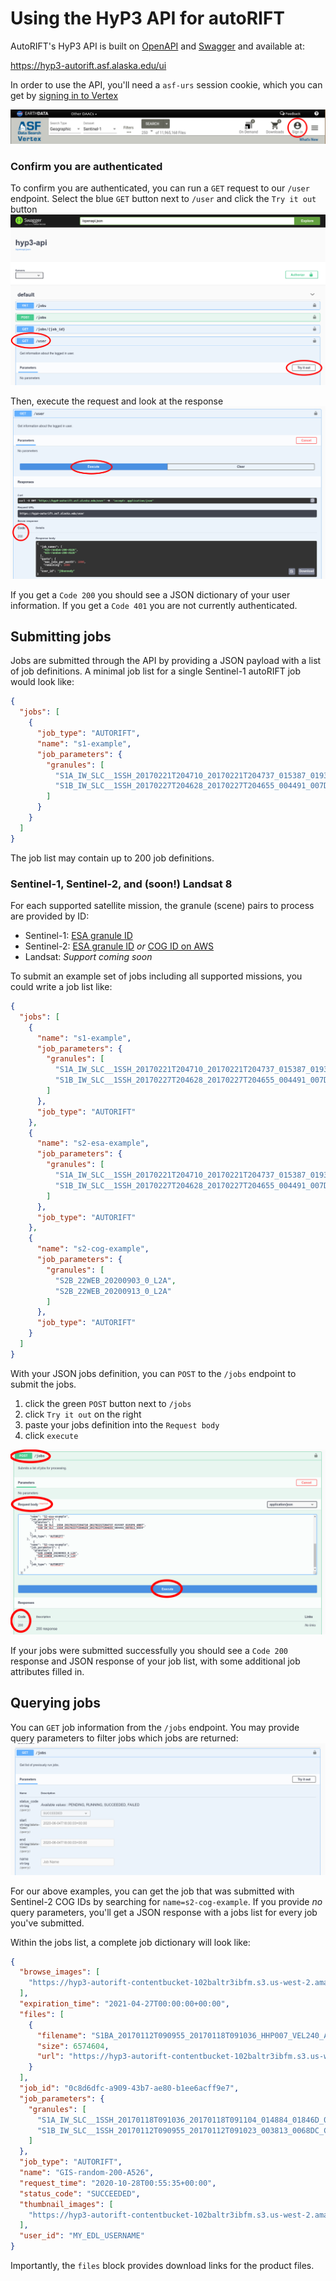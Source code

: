# Using the HyP3 API for autoRIFT

AutoRIFT's HyP3 API is built on [OpenAPI](https://www.openapis.org/) and 
[Swagger](https://swagger.io/) and available at:

https://hyp3-autorift.asf.alaska.edu/ui

In order to use the API, you'll need a `asf-urs` session cookie, which you can get
by [signing in to Vertex](https://search.asf.alaska.edu/#/)

![vetex sign in](imgs/vertex-sign-in.png)

### Confirm you are authenticated

To confirm you are authenticated, you can run a `GET` request to our `/user` endpoint.
Select the blue `GET` button next to `/user` and click the `Try it out` button
![GET /user try](imgs/get_user_try.png)

Then, execute the request and look at the response
![GET /user execute](imgs/get_user_execute.png)

If you get a `Code 200` you should see a JSON dictionary of your user information.
If you get a `Code 401` you are not currently authenticated.

## Submitting jobs

Jobs are submitted through the API by providing a JSON payload with a list of job
definitions. A minimal job list for a single Sentinel-1 autoRIFT job would look like:

```json
{
  "jobs": [
    {
      "job_type": "AUTORIFT",
      "name": "s1-example",
      "job_parameters": {
        "granules": [
          "S1A_IW_SLC__1SSH_20170221T204710_20170221T204737_015387_0193F6_AB07",
          "S1B_IW_SLC__1SSH_20170227T204628_20170227T204655_004491_007D11_6654"
        ]
      }
    }
  ]
}
```

The job list may contain up to 200 job definitions.

### Sentinel-1, Sentinel-2, and (soon!) Landsat 8

For each supported satellite mission, the granule (scene) pairs to process are
provided by ID:
* Sentinel-1: [ESA granule ID]()
* Sentinel-2: [ESA granule ID]() *or* [COG ID on AWS](https://registry.opendata.aws/sentinel-2-l2a-cogs/#:~:text=The%20Sentinel%2D2%20mission%20is,great%20use%20in%20ongoing%20studies.)
* Landsat: *Support coming soon*

To submit an example set of jobs including all supported missions, you could write a job list like:

```json
{
  "jobs": [
    {
      "name": "s1-example",
      "job_parameters": {
        "granules": [
          "S1A_IW_SLC__1SSH_20170221T204710_20170221T204737_015387_0193F6_AB07",
          "S1B_IW_SLC__1SSH_20170227T204628_20170227T204655_004491_007D11_6654"
        ]
      },
      "job_type": "AUTORIFT"
    },
    {
      "name": "s2-esa-example",
      "job_parameters": {
        "granules": [
          "S1A_IW_SLC__1SSH_20170221T204710_20170221T204737_015387_0193F6_AB07",
          "S1B_IW_SLC__1SSH_20170227T204628_20170227T204655_004491_007D11_6654"
        ]
      },
      "job_type": "AUTORIFT"
    },
    {
      "name": "s2-cog-example",
      "job_parameters": {
        "granules": [
          "S2B_22WEB_20200903_0_L2A",
          "S2B_22WEB_20200913_0_L2A"
        ]
      },
      "job_type": "AUTORIFT"
    }
  ]
}
```

With your JSON jobs definition, you can `POST` to the `/jobs` endpoint to
submit the jobs. 

1. click the green `POST` button next to `/jobs`
2. click `Try it out` on the right
3. paste your jobs definition into the `Request body`
4. click `execute`

![POST /jobs execute](imgs/post_jobs_execute.png)

If your jobs were submitted successfully you should see a `Code 200` response and
JSON response of your job list, with some additional job attributes filled in.

## Querying jobs

You can `GET` job information from the `/jobs` endpoint. You may provide query
parameters to filter jobs which jobs are returned:
![GET /jobs query](imgs/get_jobs_query.png)

For our above examples, you can get the job that was submitted with Sentinel-2 COG IDs by
searching for `name=s2-cog-example`. If you provide *no* query parameters, you'll get a
JSON response with a jobs list for every job you've submitted. 

Within the jobs list, a complete job dictionary will look like:
```JSON
{
  "browse_images": [
    "https://hyp3-autorift-contentbucket-102baltr3ibfm.s3.us-west-2.amazonaws.com/0c8d6dfc-a909-43b7-ae80-b1ee6acff9e7/S1BA_20170112T090955_20170118T091036_HHP007_VEL240_A_2CB6.png"
  ],
  "expiration_time": "2021-04-27T00:00:00+00:00",
  "files": [
    {
      "filename": "S1BA_20170112T090955_20170118T091036_HHP007_VEL240_A_2CB6.nc",
      "size": 6574604,
      "url": "https://hyp3-autorift-contentbucket-102baltr3ibfm.s3.us-west-2.amazonaws.com/0c8d6dfc-a909-43b7-ae80-b1ee6acff9e7/S1BA_20170112T090955_20170118T091036_HHP007_VEL240_A_2CB6.nc"
    }
  ],
  "job_id": "0c8d6dfc-a909-43b7-ae80-b1ee6acff9e7",
  "job_parameters": {
    "granules": [
      "S1A_IW_SLC__1SSH_20170118T091036_20170118T091104_014884_01846D_01C5",
      "S1B_IW_SLC__1SSH_20170112T090955_20170112T091023_003813_0068DC_C750"
    ]
  },
  "job_type": "AUTORIFT",
  "name": "GIS-random-200-A526",
  "request_time": "2020-10-28T00:55:35+00:00",
  "status_code": "SUCCEEDED",
  "thumbnail_images": [
    "https://hyp3-autorift-contentbucket-102baltr3ibfm.s3.us-west-2.amazonaws.com/0c8d6dfc-a909-43b7-ae80-b1ee6acff9e7/S1BA_20170112T090955_20170118T091036_HHP007_VEL240_A_2CB6_thumb.png"
  ],
  "user_id": "MY_EDL_USERNAME"
}
```

Importantly, the `files` block provides download links for the product files. 